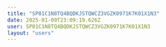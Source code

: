 ```yaml
---
title: "SP01C1N8TQ4BQDKJSTQWCZ3VGZK0971K7K01X1N3"
date: 2025-01-09T23:09:19.626Z
user: SP01C1N8TQ4BQDKJSTQWCZ3VGZK0971K7K01X1N3
layout: "users"
---
```

    